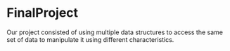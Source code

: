 # FinalProject

Our project consisted of using multiple data structures to access the same set of data to manipulate it using different characteristics.

